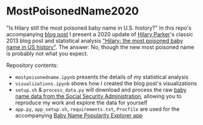 # MostPoisonedName2020

"Is Hilary still the most poisoned baby name in U.S. history?" In this repo's accompanying [blog post](https://medium.com/@williecostello/is-hilary-still-the-most-poisoned-baby-name-in-u-s-history-133b4a421304) I present a 2020 update of [Hilary Parker](https://twitter.com/hspter)'s classic 2013 blog post and statistical analysis ["Hilary: the most poisoned baby name in US history"](https://hilaryparker.com/2013/01/30/hilary-the-most-poisoned-baby-name-in-us-history/). The answer: No, though the new most poisoned name is probably not what you expect.

Repository contents:

- `mostpoisonedname.ipynb` presents the details of my statistical analysis
- `visualizations.ipynb` shows how I created the blog post's visualizations
- `setup.sh` & `process_data.py` will download and process the raw [baby name data from the Social Security Administration](https://catalog.data.gov/dataset/baby-names-from-social-security-card-applications-national-level-data), allowing you to reproduce my work and explore the data for yourself
- `app.py`, `app_setup.sh`, `requirements.txt`, `Procfile` are used for the accompanying [Baby Name Popularity Explorer app](https://baby-name-popularity.herokuapp.com/)